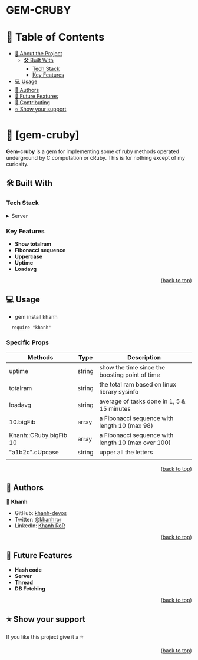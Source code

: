 # GEM-CRUBY

# 📗 Table of Contents

- [📖 About the Project](#about-project)
  - [🛠 Built With](#built-with)
    - [Tech Stack](#tech-stack)
    - [Key Features](#key-features)
- [💻 Usage ](#usage)
- [👥 Authors ](#-authors-)
- [🔭 Future Features ](#-future-features-)
- [🤝 Contributing ](#-contributing-)
- [⭐️ Show your support ](#️-show-your-support-)
<!-- - [🙏 Acknowledgments ](#-acknowledgments-) -->
<!-- - [📝 License ](#-license-) -->

# 📖 [gem-cruby] <a name="about-project"></a>

**Gem-cruby** is a gem for implementing some of ruby methods operated underground by C computation or cRuby. This is for nothing except of my curiosity.

## 🛠 Built With <a name="built-with"></a>

### Tech Stack <a name="tech-stack"></a>

<details>
  <summary>Server</summary>
  <ul>
    <li><a href="#">Ruby</a></li>
    <li><a href="#">cRuby</a></li>
    <li><a href="#">C</a></li>
  </ul>
</details>

<!-- Features -->

### Key Features <a name="key-features"></a>

- **Show totalram**
- **Fibonacci sequence**
- **Uppercase**
- **Uptime**
- **Loadavg**

<p align="right">(<a href="#readme-top">back to top</a>)</p>

<!-- GETTING STARTED -->

## 💻 Usage <a name="usage"></a>
- gem install khanh
```
  require "khanh"
```

### Specific Props
| Methods     | Type    |           Description                        |
|-------------|---------|----------------------------------------------|
| uptime      | string  | show the time since the boosting point of time |
| totalram    | string  | the total ram based on linux library sysinfo  |
| loadavg     | string  | average of tasks done in 1, 5 & 15 minutes     |
| 10.bigFib   | array | a Fibonacci sequence with length 10 (max 98)  |
| Khanh::CRuby.bigFib 10   | array | a Fibonacci sequence with length 10 (max over 100)    |
| "a1b2c".cUpcase | string | upper all the letters                      |
|             |         |                                               |

<p align="right">(<a href="#readme-top">back to top</a>)</p>

<!-- AUTHORS -->

## 👥 Authors <a name="authors"></a>

👤 **Khanh**

- GitHub: [khanh-devos](https://github.com/khanh-devos)
- Twitter: [@khanhror](https://twitter.com/home?lang=en)
- LinkedIn: [Khanh RoR](https://www.linkedin.com/in/khanh-dom/)

<p align="right">(<a href="#readme-top">back to top</a>)</p>

<!-- FUTURE FEATURES -->

## 🔭 Future Features <a name="future-features"></a>

- **Hash code**
- **Server**
- **Thread**
- **DB Fetching**

<p align="right">(<a href="#readme-top">back to top</a>)</p>

<!-- CONTRIBUTING -->

<!-- ## 🤝 Contributing <a name="contributing"></a>

Contributions, issues, and feature requests are welcome!

Feel free to check the [issues page](https://github.com/khanh-devos/react-reflection/issues).

<p align="right">(<a href="#readme-top">back to top</a>)</p> -->

<!-- SUPPORT -->

## ⭐️ Show your support <a name="support"></a>

If you like this project give it a ⭐️

<p align="right">(<a href="#readme-top">back to top</a>)</p>

<!-- ACKNOWLEDGEMENTS -->
<!-- 
## 🙏 Acknowledgments <a name="acknowledgements"></a>

I would like to thank all contributors.

<p align="right">(<a href="#readme-top">back to top</a>)</p> -->

<!-- LICENSE -->

<!-- ## 📝 License <a name="license"></a>

This project is [MIT](./MIT.md) licensed.

<p align="right">(<a href="#readme-top">back to top</a>)</p>

<a name="readme-top"></a> -->
